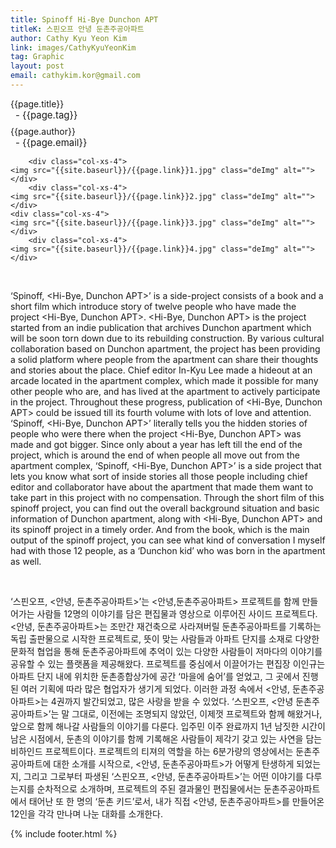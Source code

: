 ```yaml
---
title: Spinoff Hi-Bye Dunchon APT
titleK: 스핀오프 안녕 둔촌주공아파트
author: Cathy Kyu Yeon Kim
link: images/CathyKyuYeonKim
tag: Graphic
layout: post
email: cathykim.kor@gmail.com
---	
```


<div class="container">

<div class="deDep">
{{page.title}}<br>
<p style="font-size:15px; margin:0px; padding:0px 0px 0px 8px; margin:0px 0px 8px 0px;">- {{page.tag}}</p>
{{page.author}}<br>
<p style="font-size:15px; margin:0px; padding:0px 0px 0px 8px;">- {{page.email}}</p>
</div>


<div class="row" class="imgcolor">
	
		<div class="col-xs-4">
	<img src="{{site.baseurl}}/{{page.link}}1.jpg" class="deImg" alt=""></div>
		<div class="col-xs-4">
	<img src="{{site.baseurl}}/{{page.link}}2.jpg" class="deImg" alt=""></div>
	<div class="col-xs-4">
	<img src="{{site.baseurl}}/{{page.link}}3.jpg" class="deImg" alt=""></div>
		<div class="col-xs-4">
	<img src="{{site.baseurl}}/{{page.link}}4.jpg" class="deImg" alt=""></div>
	
</div>
<br>

<div class="det lato">



‘Spinoff, <Hi-Bye, Dunchon APT>’ is a side-project consists of a book and a short film which introduce story of twelve people who have made the project <Hi-Bye, Dunchon APT>. <Hi-Bye, Dunchon APT> is the project started from an indie publication that archives Dunchon apartment which will be soon torn down due to its rebuilding construction. By various cultural collaboration based on Dunchon apartment, the project has been providing a solid platform where people from the apartment can share their thoughts and stories about the place. Chief editor In-Kyu Lee made a hideout at an arcade located in the apartment complex, which made it possible for many other people who are, and has lived at the apartment to actively participate in the project. Throughout these progress, publication of <Hi-Bye, Dunchon APT> could be issued till its fourth volume with lots of love and attention. 
‘Spinoff, <Hi-Bye, Dunchon APT>’ literally tells you the hidden stories of people who were there when the project <Hi-Bye, Dunchon APT> was made and got bigger. Since only about a year has left till the end of the project, which is around the end of when people all move out from the apartment complex, ‘Spinoff, <Hi-Bye, Dunchon APT>’ is a side project that lets you know what sort of inside stories all those people including chief editor and collaborator have about the apartment that made them want to take part in this project with no compensation. Through the short film of this spinoff project, you can find out the overall background situation and basic information of  Dunchon apartment, along with <Hi-Bye, Dunchon APT> and its spinoff project in a timely order. And from the book, which is the main output of the spinoff project, you can see what kind of conversation I myself had with those 12 people, as a ‘Dunchon kid’ who was born in the apartment as well.



</div>

<br>

<div class="noto">

‘스핀오프, <안녕, 둔촌주공아파트>’는 <안녕,둔촌주공아파트> 프로젝트를 함께 만들어가는 사람들 12명의 이야기를 담은 편집물과 영상으로 이루어진 사이드 프로젝트다. <안녕, 둔촌주공아파트>는 조만간 재건축으로 사라져버릴 둔촌주공아파트를 기록하는 독립 출판물으로 시작한 프로젝트로, 뜻이 맞는 사람들과 아파트 단지를 소재로 다양한 문화적 협업을 통해 둔촌주공아파트에 추억이 있는 다양한 사람들이 저마다의 이야기를 공유할 수 있는 플랫폼을 제공해왔다. 프로젝트를 중심에서 이끌어가는 편집장 이인규는 아파트 단지 내에 위치한 둔촌종합상가에 공간 ‘마을에 숨어’를 얻었고, 그 곳에서 진행된 여러 기획에 따라 많은 협업자가 생기게 되었다. 이러한 과정 속에서 <안녕, 둔촌주공아파트>는 4권까지 발간되었고, 많은 사랑을 받을 수 있었다. 
‘스핀오프, <안녕 둔촌주공아파트>’는 말 그대로, 이전에는 조명되지 않았던, 이제껏 프로젝트와 함께 해왔거나, 앞으로 함께 해나갈 사람들의 이야기를 다룬다. 입주민 이주 완료까지 1년 남짓한 시간이 남은 시점에서, 둔촌의 이야기를 함께 기록해온 사람들이 제각기 갖고 있는 사연을 담는 비하인드 프로젝트이다. 프로젝트의 티져의 역할을 하는 6분가량의 영상에서는 둔촌주공아파트에 대한 소개를 시작으로, <안녕, 둔촌주공아파트>가 어떻게 탄생하게 되었는지, 그리고 그로부터 파생된 ‘스핀오프, <안녕, 둔촌주공아파트>’는 어떤 이야기를 다루는지를 순차적으로 소개하며, 프로젝트의 주된 결과물인 편집물에서는 둔촌주공아파트에서 태어난 또 한 명의 ‘둔촌 키드’로서, 내가 직접 <안녕, 둔촌주공아파트>를 만들어온 12인을 각각 만나며 나눈 대화를 소개한다. 


</div>
{% include footer.html %}
 